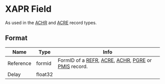 XAPR Field
==========

As used in the [ACHR](../ACHR.md) and [ACRE](../ACRE.md) record types.

## Format

Name | Type | Info
-----|------|-----
Reference | formid | FormID of a [REFR](../REFR.md), [ACRE](../ACRE.md), [ACHR](../ACHR.md), [PGRE](../PGRE.md) or [PMIS](../PMIS.md) record.
Delay | float32 |
